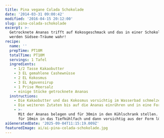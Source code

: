 ```yaml
---
title: Pina vegane Colada Schokolade
date: '2014-03-31 09:00:42'
modified: '2016-04-15 20:12:00'
slug: pina-colada-schokolade
excerpt: >-
  Getrocknete Ananas trifft auf Kokosgeschmack und das in einer Schokolade. Da
  werden Südsee-Träume wahr!
recipe:
  name: ''
  prepTime: PT10M
  totalTime: PT10M
  servings: 1 Tafel
  ingredients:
    - 1/2 Tasse Kakaobutter
    - 3 EL gemahlene Cashewnüsse
    - 2 EL Kokosmus
    - 3 EL Agavensirup
    - 1 Prise Meersalz
    - einige Stücke getrocknete Ananas
  instructions:
    - Die Kakaobutter und das Kokosmus vorsichtig im Wasserbad schmelzen.
    - Die weiteren Zutaten bis auf die Ananas einrühren und in eine Form füllen.
    - >-
      Mit der Ananas belegen und für 30min in den Kühlschrank stellen. Danach
      für 10min in das Tiefkühlfach und dann vorsichtig aus der Form lösen.
aiGeneratedDate: '2025-09-04T11:15:19.009Z'
featuredImage: ai/ai-pina-colada-schokolade.jpg
---
```



